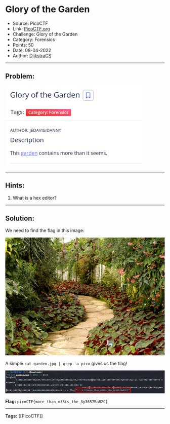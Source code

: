 # Glory of the Garden
* Source: PicoCTF
* Link: [PicoCTF.org](https://picoctf.org/)
* Challenge: Glory of the Garden
* Category: Forensics
* Points: 50
* Date: 08-04-2022
* Author: [DjikstraCS](https://github.com/DjikstraCS)

---
## Problem:
![](./attachments/Pasted%20image%2020220408222710.png)

---
## Hints:
1. What is a hex editor?

---
## Solution:
We need to find the flag in this image: 

![](./attachments/Pasted%20image%2020220408222922.png)

A simple `cat garden.jpg | grep -a pico` gives us the flag!

![](./attachments/Pasted%20image%2020220408223232.png)

**Flag:** `picoCTF{more_than_m33ts_the_3y3657BaB2C}`

---
**Tags:** [[PicoCTF]]